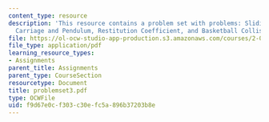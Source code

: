 ```yaml
---
content_type: resource
description: 'This resource contains a problem set with problems: Sliding Dumbbell,
  Carriage and Pendulum, Restitution Coefficient, and Basketball Collision.'
file: https://ol-ocw-studio-app-production.s3.amazonaws.com/courses/2-003j-dynamics-and-control-i-spring-2007/f9d67e0cf303c30efc5a896b37203b8e_problemset3.pdf
file_type: application/pdf
learning_resource_types:
- Assignments
parent_title: Assignments
parent_type: CourseSection
resourcetype: Document
title: problemset3.pdf
type: OCWFile
uid: f9d67e0c-f303-c30e-fc5a-896b37203b8e
---
```

